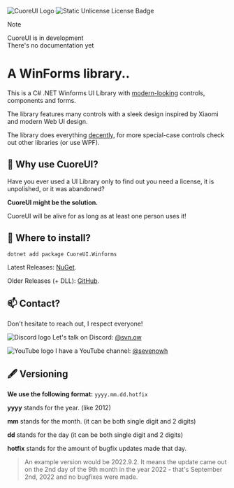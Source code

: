 ![CuoreUI Logo](https://i.imgur.com/sh8j9cJ.png)
![Static Unlicense License Badge](https://img.shields.io/badge/License-Unlicense-ff6a00)

> [!NOTE]
> CuoreUI is in development<br>
> There's no documentation yet

# A WinForms library.. 
This is a C# .NET Winforms UI Library with <ins>modern-looking</ins> controls, components and forms.

The library features many controls with a sleek design inspired by Xiaomi and modern Web UI design.

The library does everything <ins>decently</ins>, for more special-case controls check out other libraries (or use WPF). 

## 🗿 Why use CuoreUI?
Have you ever used a UI Library only to find out you need a license, it is unpolished, or it was abandoned?

**CuoreUI might be the solution.**

CuoreUI will be alive for as long as at least one person uses it!

## 💾 Where to install? 
`dotnet add package CuoreUI.Winforms`

Latest Releases: [NuGet](https://www.nuget.org/packages/CuoreUI.Winforms/).

Older Releases (+ DLL): [GitHub](https://github.com/7owh/CuoreUI/releases).
## 📫 Contact?

Don't hesitate to reach out, I respect everyone!

![Discord logo](https://i.imgur.com/BvvyqHK.png) Let's talk on Discord: [@svn.ow](https://discord.com/)

![YouTube logo](https://i.imgur.com/OOAQDD5.png) I have a YouTube channel: [@sevenowh](https://www.youtube.com/@sevenowh)

## 🖋️ Versioning
**We use the following format:**
`yyyy.mm.dd.hotfix`

**yyyy** stands for the year. (like 2012)

**mm** stands for the month. (it can be both single digit and 2 digits) 

**dd** stands for the day (it can be both single digit and 2 digits) 

**hotfix** stands for the amount of bugfix updates made that day. 

> An example version would be 2022.9.2. It means the update came out on the 2nd day of the 9th month in the year 2022 - that's September 2nd, 2022 and no bugfixes were made. 

